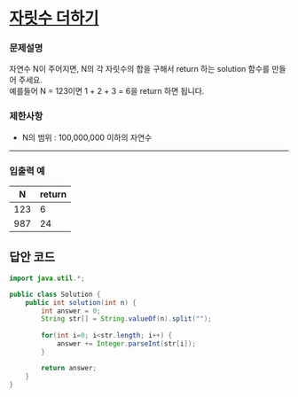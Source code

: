 # [자릿수 더하기](https://programmers.co.kr/learn/courses/30/lessons/12931)

### 문제설명
자연수 N이 주어지면, N의 각 자릿수의 합을 구해서 return 하는 solution 함수를 만들어 주세요.<br>
예를들어 N = 123이면 1 + 2 + 3 = 6을 return 하면 됩니다.

### 제한사항
+ N의 범위 : 100,000,000 이하의 자연수

<hr>

### 입출력 예
|N|return|
|---|---|
|123|6|
|987|24|

## 답안 코드
```java
import java.util.*;

public class Solution {
    public int solution(int n) {
        int answer = 0;
        String str[] = String.valueOf(n).split("");
        
        for(int i=0; i<str.length; i++) {
            answer += Integer.parseInt(str[i]);
        }

        return answer;
    }
}
```
